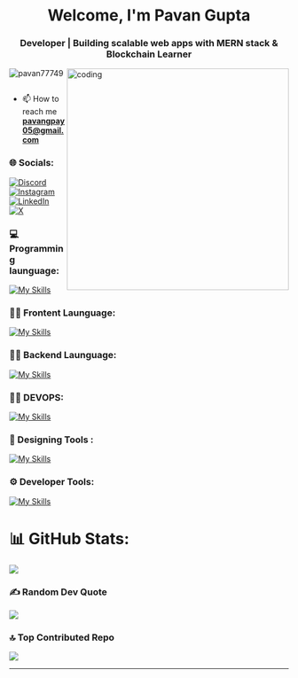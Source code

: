 <h1 align="center">Welcome, I'm Pavan Gupta</h1>
<h3 align="center">Developer | Building scalable web apps with MERN stack & Blockchain Learner</h3>
<img align="right" alt="coding" width="400" src="https://i.pinimg.com/originals/79/9e/0d/799e0d7779f6ea6c3a89885ff60c55af.gif">


<p align="left"> <img src="https://komarev.com/ghpvc/?username=pavan77749&label=Profile%20views&color=0e75b6&style=flat" alt="pavan77749" /> </p>

<p align="left"> <a href="https://twitter.com/" target="blank"><img src="https://img.shields.io/twitter/follow/?logo=twitter&style=for-the-badge" alt="" /></a> </p>



- 📫 How to reach me **pavangpay05@gmail.com**


### 🌐 Socials:
[![Discord](https://img.shields.io/badge/Discord-%237289DA.svg?logo=discord&logoColor=white)](https://discord.gg/pavangupta_77) [![Instagram](https://img.shields.io/badge/Instagram-%23E4405F.svg?logo=Instagram&logoColor=white)](https://instagram.com/pavan_s_gupta_2004) [![LinkedIn](https://img.shields.io/badge/LinkedIn-%230077B5.svg?logo=linkedin&logoColor=white)](https://linkedin.com/in/https://www.linkedin.com/in/pavan-gupta-956bb4265?utm_source=share&utm_campaign=share_via&utm_content=profile&utm_medium=android_app) [![X](https://img.shields.io/badge/X-black.svg?logo=X&logoColor=white)](https://x.com/PavanGupta68632) 

### 💻 Programming launguage:
 [![My Skills](https://skillicons.dev/icons?i=cpp,python,solidity,javascript&theme=light)](https://skillicons.dev)

### 👨‍💻 Frontent Launguage:
 [![My Skills](https://skillicons.dev/icons?i=nextjs,tailwindcss,react,redux,typescript,javascript,redis,bootstrap,materialui,html,css,figma&theme=light)](https://skillicons.dev)

### 🕵️‍♂️ Backend Launguage:
 [![My Skills](https://skillicons.dev/icons?i=mongodb,postman,mysql,nodejs,express&theme=light)](https://skillicons.dev)

### 🕵️‍♂️ DEVOPS:
 [![My Skills](https://skillicons.dev/icons?i=docker,aws,vercel&theme=light)](https://skillicons.dev)

### 🎨 Designing Tools :
 [![My Skills](https://skillicons.dev/icons?i=figma&theme=light)](https://skillicons.dev)

### ⚙️ Developer Tools:
 [![My Skills](https://skillicons.dev/icons?i=github,git,npm,vscode&theme=light)](https://skillicons.dev)

  
 
# 📊 GitHub Stats:

![](https://github-readme-streak-stats.herokuapp.com/?user=pavan77749&theme=blue-green&hide_border=false)<br/>


### ✍️ Random Dev Quote
![](https://quotes-github-readme.vercel.app/api?type=horizontal&theme=radical)

### 🔝 Top Contributed Repo
![](https://github-contributor-stats.vercel.app/api?username=pavan77749&limit=5&theme=dark&combine_all_yearly_contributions=true)

---


<!-- Proudly created with GPRM ( https://gprm.itsvg.in ) -->
